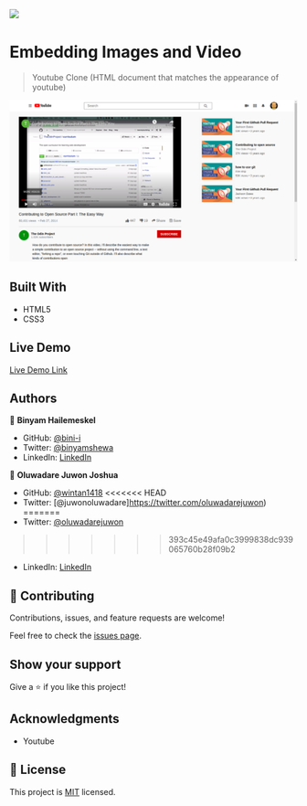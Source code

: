 ![](https://img.shields.io/badge/Microverse-blueviolet)

# Embedding Images and Video

> Youtube Clone (HTML document that matches the appearance of youtube)

![screenshot](app_screenshot.png)

## Built With

- HTML5
- CSS3

## Live Demo

[Live Demo Link](https://livedemo.com)

## Authors

👤 **Binyam Hailemeskel**

- GitHub: [@bini-i](https://github.com/bini-i)
- Twitter: [@binyamshewa](https://twitter.com/binyamshewa)
- LinkedIn: [LinkedIn](https://www.linkedin.com/in/binyam-hailemeskel-728048151/)

👤 **Oluwadare Juwon Joshua**

- GitHub: [@wintan1418](https://github.com/wintan1418)
<<<<<<< HEAD
- Twitter: [@juwonoluwadare]https://twitter.com/oluwadarejuwon)
=======
- Twitter: [@oluwadarejuwon](https://twitter.com/oluwadarejuwon)
>>>>>>> 393c45e49afa0c3999838dc939065760b28f09b2
- LinkedIn: [LinkedIn](https://www.linkedin.com/in/oluwadare-juwon-048a391a8/)

## 🤝 Contributing

Contributions, issues, and feature requests are welcome!

Feel free to check the [issues page](issues/).

## Show your support

Give a ⭐️ if you like this project!

## Acknowledgments

- Youtube 

## 📝 License

This project is [MIT](lic.url) licensed.
